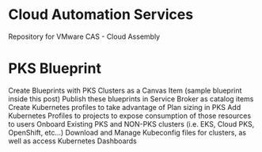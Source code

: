 # Cloud Automation Services
Repository for VMware CAS - Cloud Assembly

# PKS Blueprint

Create Blueprints with PKS Clusters as a Canvas Item (sample blueprint inside this post)
Publish these blueprints in Service Broker as catalog items
Create Kubernetes profiles to take advantage of Plan sizing in PKS
Add Kubernetes Profiles to projects to expose consumption of those resources to users
Onboard Existing PKS and NON-PKS clusters (i.e. EKS, Cloud PKS, OpenShift, etc...)
Download and Manage Kubeconfig files for clusters, as well as access Kubernetes Dashboards
